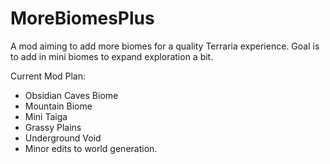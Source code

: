 # MoreBiomesPlus
A mod aiming to add more biomes for a quality Terraria experience. Goal is to add in mini biomes to expand exploration a bit.

Current Mod Plan:
- Obsidian Caves Biome
- Mountain Biome
- Mini Taiga 
- Grassy Plains
- Underground Void
- Minor edits to world generation.
